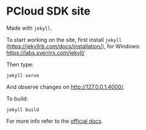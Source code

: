 # PCloud SDK site

Made with `jekyll`.

To start working on the site, first install `jekyll` (https://jekyllrb.com/docs/installation/), for Windows: https://labs.sverrirs.com/jekyll/

Then type:
```
jekyll serve
```

And observe changes on http://127.0.0.1:4000/.

To build:
```
jekyll build
```

For more info refer to the [official docs](https://jekyllrb.com/docs/).
